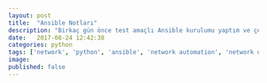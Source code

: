 ```yaml
---
layout: post
title:  "Ansible Notları"
description: "Birkaç gün önce test amaçlı Ansible kurulumu yaptım ve çeşitli denemeler yapmaya başladım. Deneyimlerim ile ilgili notları burada tutuyorum."
date:   2017-08-24 12:42:38
categories: python
tags: ['network', 'python', 'ansible', 'network automation', 'network orchestration']
image: 
published: false
---
```


